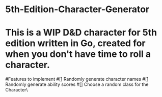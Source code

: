 # 5th-Edition-Character-Generator
# This is a WIP D&D character for 5th edition written in Go, created for when you don't have time to roll a character.
#Features to implement
#[] Randomly  generate character names
#[] Randomly generate ability scores
#[] Choose a random class for the Character\
